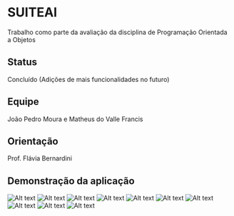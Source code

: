 # SUITEAI
Trabalho como parte da avaliação da disciplina de Programação Orientada a Objetos

## Status
Concluído (Adições de mais funcionalidades no futuro)

## Equipe
João Pedro Moura e 
Matheus do Valle Francis

## Orientação
Prof. Flávia Bernardini

## Demonstração da aplicação
<img title="a title" alt="Alt text" src="/screenshots/Screenshot%20from%202025-05-22%2018-33-20.png">
<img title="a title" alt="Alt text" src="/screenshots/Screenshot%20from%202025-05-22%2018-34-21.png">
<img title="a title" alt="Alt text" src="/screenshots/Screenshot%20from%202025-05-22%2018-34-36.png">
<img title="a title" alt="Alt text" src="/screenshots/Screenshot%20from%202025-05-22%2018-34-58.png">
<img title="a title" alt="Alt text" src="/screenshots/Screenshot%20from%202025-05-22%2018-35-14.png">
<img title="a title" alt="Alt text" src="/screenshots/Screenshot%20from%202025-05-22%2018-35-26.png">
<img title="a title" alt="Alt text" src="/screenshots/Screenshot%20from%202025-05-22%2018-35-34.png">
<img title="a title" alt="Alt text" src="/screenshots/Screenshot%20from%202025-05-22%2018-35-43.png">
<img title="a title" alt="Alt text" src="/screenshots/Screenshot%20from%202025-05-22%2018-36-01.png">
<img title="a title" alt="Alt text" src="/screenshots/Screenshot%20from%202025-05-22%2018-36-17.png">
